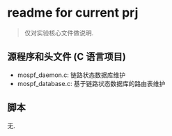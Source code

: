 # readme for current prj

> 仅对实验核心文件做说明.

## 源程序和头文件 (C 语言项目)

- mospf_daemon.c: 链路状态数据库维护
- mospf_database.c: 基于链路状态数据库的路由表维护

## 脚本

无.

